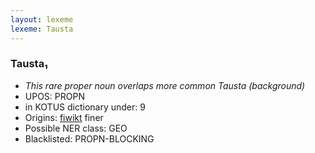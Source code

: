 ```yaml
---
layout: lexeme
lexeme: Tausta
---
```


###  Tausta₁

* _This rare proper noun overlaps more common *Tausta* (background)_
* UPOS:  PROPN
* in KOTUS dictionary under:  9
* Origins: [fiwikt](https://fi.wiktionary.org/wiki/Tausta) finer 
* Possible NER class:  GEO
* Blacklisted:  PROPN-BLOCKING

